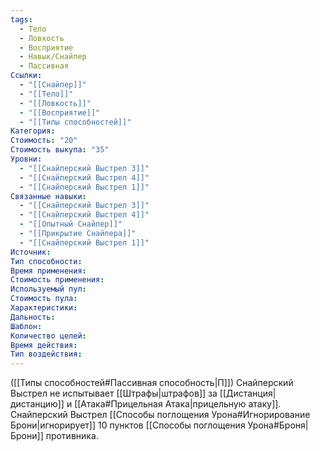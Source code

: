 ```yaml
---
tags:
  - Тело
  - Ловкость
  - Восприятие
  - Навык/Снайпер
  - Пассивная
Ссылки:
  - "[[Снайпер]]"
  - "[[Тело]]"
  - "[[Ловкость]]"
  - "[[Восприятие]]"
  - "[[Типы способностей]]"
Категория: 
Стоимость: "20"
Стоимость выкупа: "35"
Уровни:
  - "[[Снайперский Выстрел 3]]"
  - "[[Снайперский Выстрел 4]]"
  - "[[Снайперский Выстрел 1]]"
Связанные навыки:
  - "[[Снайперский Выстрел 3]]"
  - "[[Снайперский Выстрел 4]]"
  - "[[Опытный Снайпер]]"
  - "[[Прикрытие Снайпера]]"
  - "[[Снайперский Выстрел 1]]"
Источник:
Тип способности:
Время применения:
Стоимость применения:
Используемый пул:
Стоимость пула:
Характеристики:
Дальность:
Шаблон:
Количество целей:
Время действия:
Тип воздействия:
---
```

([[Типы способностей#Пассивная способность|П]]) Снайперский Выстрел не испытывает [[Штрафы|штрафов]] за [[Дистанция|дистанцию]] и [[Атака#Прицельная Атака|прицельную атаку]]. 
Снайперский Выстрел [[Способы поглощения Урона#Игнорирование Брони|игнорирует]] 10 пунктов [[Способы поглощения Урона#Броня|Брони]] противника.